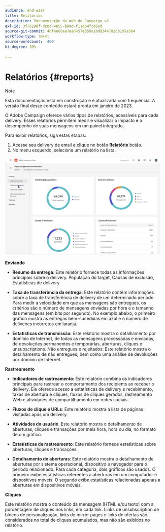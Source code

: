 ```yaml
---
audience: end-user
title: Relatórios
description: Documentação da Web do Campaign v8
exl-id: 3f76298f-dc0d-4055-b89d-f11d64fcd66d
source-git-commit: 4bf4e80ea7ea6457e659e1bd8344702db199e584
workflow-type: tm+mt
source-wordcount: '400'
ht-degree: 39%

---
```


# Relatórios {#reports}

>[!NOTE]
>
>Esta documentação está em construção e é atualizada com frequência. A versão final desse conteúdo estará pronta em janeiro de 2023.

<!--
detail delivery reports and how to access them

same content as in v7 (excepted for the navigation that is similar to AJO
-->

O Adobe Campaign oferece vários tipos de relatórios, acessíveis para cada delivery. Esses relatórios permitem medir e visualizar o impacto e o desempenho de suas mensagens em um painel integrado.

Para exibir relatórios, siga estas etapas:

1. Acesse seu delivery de email e clique no botão **Relatório** botão.
1. No menu esquerdo, selecione um relatório na lista.

![](assets/reporting.png)

**Enviando**

* **Resumo da entrega**: Este relatório fornece todas as informações principais sobre o delivery. População do target, Causas de exclusão, Estatísticas de delivery

* **Taxa de transferência da entrega**: Este relatório contém informações sobre a taxa de transferência de delivery de um determinado período. Para medir a velocidade em que as mensagens são entregues, os critérios são o número de mensagens enviadas por hora e o tamanho das mensagens (em bits por segundo). No exemplo abaixo, o primeiro gráfico mostra as entregas bem-sucedidas em azul e o número de deliveires incorretos em laranja.

* **Estatísticas de transmissão**: Este relatório mostra o detalhamento por domínio de Internet, de todas as mensagens processadas e enviadas, de devoluções permanentes e temporárias, aberturas, cliques e unsubscriptions.
Não entregues e rejeitados: Este relatório mostra o detalhamento de não entregues, bem como uma análise de devoluções por domínio de Internet.

**Rastreamento**

* **Indicadores de rastreamento**: Este relatório combina os indicadores principais para rastrear o comportamento dos recipients ao receber o delivery. Ele oferece acesso a estatísticas de delivery e recebimento, taxas de abertura e cliques, fluxos de cliques gerados, rastreamento Web e atividades de compartilhamento em redes sociais.

* **Fluxos de clique e URLs**: Este relatório mostra a lista de páginas visitadas após um delivery.

* **Atividades do usuário**: Este relatório mostra o detalhamento de aberturas, cliques e transações por meia hora, hora ou dia, no formato de um gráfico.

* **Estatísticas de rastreamento**: Este relatório fornece estatísticas sobre aberturas, cliques e transações.

* **Detalhamento de aberturas**: Este relatório mostra o detalhamento de aberturas por sistema operacional, dispositivo e navegador para o período relacionado. Para cada categoria, dois gráficos são usados. O primeiro exibe estatísticas referentes a aberturas em um computador e dispositivos móveis. O segundo exibe estatísticas relacionadas apenas a aberturas em dispositivos móveis.

**Cliques**

Este relatório mostra o conteúdo da mensagem (HTML e/ou texto) com a porcentagem de cliques nos links, em cada link. Links de unsubscription de blocos de personalização, links de mirror pages e links de ofertas são considerados no total de cliques acumulados, mas não são exibidos no relatório.
